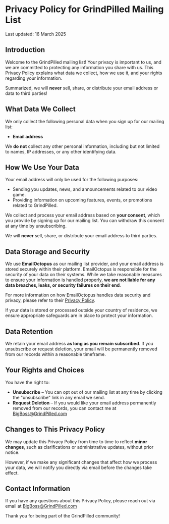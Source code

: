 # Privacy Policy for GrindPilled Mailing List
Last updated: 16 March 2025

## Introduction

Welcome to the GrindPilled mailing list! Your privacy is important to us, and we are committed to protecting any information you share with us. This Privacy Policy explains what data we collect, how we use it, and your rights regarding your information.

Summarized, we will **never** sell, share, or distribute your email address or data to third parties!  

## What Data We Collect

We only collect the following personal data when you sign up for our mailing list:

- **Email address**  

We **do not** collect any other personal information, including but not limited to names, IP addresses, or any other identifying data.  

## How We Use Your Data

Your email address will only be used for the following purposes:  

- Sending you updates, news, and announcements related to our video game.  
- Providing information on upcoming features, events, or promotions related to GrindPilled.  

We collect and process your email address based on **your consent**, which you provide by signing up for our mailing list. You can withdraw this consent at any time by unsubscribing.  

We will **never** sell, share, or distribute your email address to third parties.  

## Data Storage and Security  

We use **EmailOctopus** as our mailing list provider, and your email address is stored securely within their platform. EmailOctopus is responsible for the security of your data on their systems. While we take reasonable measures to ensure your information is handled properly, **we are not liable for any data breaches, leaks, or security failures on their end**.  

For more information on how EmailOctopus handles data security and privacy, please refer to their [Privacy Policy](https://emailoctopus.com/legal/privacy).  

If your data is stored or processed outside your country of residence, we ensure appropriate safeguards are in place to protect your information.  

## Data Retention  

We retain your email address **as long as you remain subscribed**. If you unsubscribe or request deletion, your email will be permanently removed from our records within a reasonable timeframe.  

## Your Rights and Choices  

You have the right to:  

- **Unsubscribe** – You can opt out of our mailing list at any time by clicking the "unsubscribe" link in any email we send.  
- **Request Deletion** – If you would like your email address permanently removed from our records, you can contact me at BigBoss@GrindPilled.com  

## Changes to This Privacy Policy  

We may update this Privacy Policy from time to time to reflect **minor changes**, such as clarifications or administrative updates, without prior notice.  

However, if we make any significant changes that affect how we process your data, we will notify you directly via email before the changes take effect.  

## Contact Information  

If you have any questions about this Privacy Policy, please reach out via email at BigBoss@GrindPilled.com  

Thank you for being part of the GrindPilled community!
